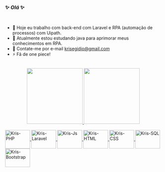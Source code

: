 ### ✨ _Olá_ ✨ 

<br>

- 🔭 Hoje eu trabalho com back-end com Laravel e RPA (automação de processos) com Uipath.
- 🌱 Atualmente estou estudando java para aprimorar meus conhecimentos em RPA.
- 💬 Contate-me por e-mail krisegidio@gmail.com
- ⚡ Fã de one piece!

<br>

<div align="center">
  <a href="https://github.com/KrisEgidio">
  <img height="180em" src="https://github-readme-stats.vercel.app/api?username=KrisEgidio&show_icons=true&theme=dracula&include_all_commits=true&count_private=true"/>
  <img height="180em" src="https://github-readme-stats.vercel.app/api/top-langs/?username=KrisEgidio&layout=compact&langs_count=7&theme=dracula"/>
</div>

 <div style="display: inline_block"><br>
  <img align="center" alt="Kris-PHP" height="60" width="80" src="https://cdn.jsdelivr.net/gh/devicons/devicon/icons/php/php-original.svg">
  <img align="center" alt="Kris-Laravel" height="60" width="80" src="https://cdn.jsdelivr.net/gh/devicons/devicon/icons/laravel/laravel-plain-wordmark.svg">
  <img align="center" alt="Kris-Js" height="60" width="80" src="https://cdn.jsdelivr.net/gh/devicons/devicon/icons/javascript/javascript-original.svg">
  <img align="center" alt="Kris-HTML" height="60" width="80" src="https://cdn.jsdelivr.net/gh/devicons/devicon/icons/html5/html5-original.svg">
  <img align="center" alt="Kris-CSS" height="60" width="80" src="https://cdn.jsdelivr.net/gh/devicons/devicon/icons/css3/css3-original.svg">
  <img align="center" alt="Kris-SQL" height="60" width="80" src="https://cdn.jsdelivr.net/gh/devicons/devicon/icons/mysql/mysql-original.svg">
   <img align="center" alt="Kris-Bootstrap" height="60" width="80" src="https://cdn.jsdelivr.net/gh/devicons/devicon/icons/bootstrap/bootstrap-plain.svg">
</div>
